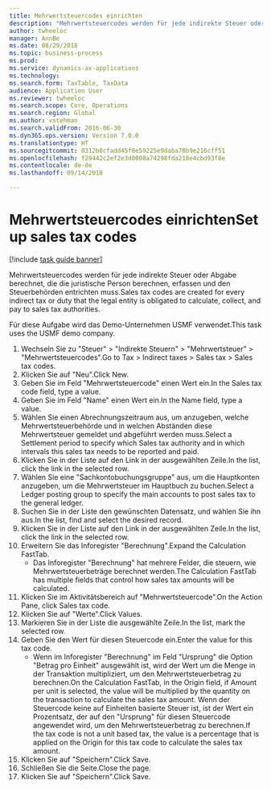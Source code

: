 ```yaml
--- 
title: Mehrwertsteuercodes einrichten
description: "Mehrwertsteuercodes werden für jede indirekte Steuer oder Abgabe berechnet, die die juristische Person berechnen, erfassen und den Steuerbehörden entrichten muss."
author: twheeloc
manager: AnnBe
ms.date: 08/29/2018
ms.topic: business-process
ms.prod: 
ms.service: dynamics-ax-applications
ms.technology: 
ms.search.form: TaxTable, TaxData
audience: Application User
ms.reviewer: twheeloc
ms.search.scope: Core, Operations
ms.search.region: Global
ms.author: vstehman
ms.search.validFrom: 2016-06-30
ms.dyn365.ops.version: Version 7.0.0
ms.translationtype: HT
ms.sourcegitcommit: 0312b8cfadd45f8e59225e9daba78b9e216cff51
ms.openlocfilehash: f29442c2ef2e3d0008a74298fda218e4cbd93f8e
ms.contentlocale: de-de
ms.lasthandoff: 09/14/2018

---
```

# <a name="set-up-sales-tax-codes"></a><span data-ttu-id="17695-103">Mehrwertsteuercodes einrichten</span><span class="sxs-lookup"><span data-stu-id="17695-103">Set up sales tax codes</span></span>

[!include [task guide banner](../../includes/task-guide-banner.md)]

<span data-ttu-id="17695-104">Mehrwertsteuercodes werden für jede indirekte Steuer oder Abgabe berechnet, die die juristische Person berechnen, erfassen und den Steuerbehörden entrichten muss.</span><span class="sxs-lookup"><span data-stu-id="17695-104">Sales tax codes are created for every indirect tax or duty that the legal entity is obligated to calculate, collect, and pay to sales tax authorities.</span></span>

<span data-ttu-id="17695-105">Für diese Aufgabe wird das Demo-Unternehmen USMF verwendet.</span><span class="sxs-lookup"><span data-stu-id="17695-105">This task uses the USMF demo company.</span></span>



1. <span data-ttu-id="17695-106">Wechseln Sie zu "Steuer" > "Indirekte Steuern" > "Mehrwertsteuer" > "Mehrwertsteuercodes".</span><span class="sxs-lookup"><span data-stu-id="17695-106">Go to Tax > Indirect taxes > Sales tax > Sales tax codes.</span></span>
2. <span data-ttu-id="17695-107">Klicken Sie auf "Neu".</span><span class="sxs-lookup"><span data-stu-id="17695-107">Click New.</span></span>
3. <span data-ttu-id="17695-108">Geben Sie im Feld "Mehrwertsteuercode" einen Wert ein.</span><span class="sxs-lookup"><span data-stu-id="17695-108">In the Sales tax code field, type a value.</span></span>
4. <span data-ttu-id="17695-109">Geben Sie im Feld "Name" einen Wert ein.</span><span class="sxs-lookup"><span data-stu-id="17695-109">In the Name field, type a value.</span></span>
5. <span data-ttu-id="17695-110">Wählen Sie einen Abrechnungszeitraum aus, um anzugeben, welche Mehrwertsteuerbehörde und in welchen Abständen diese Mehrwertsteuer gemeldet und abgeführt werden muss.</span><span class="sxs-lookup"><span data-stu-id="17695-110">Select a Settlement period to specify which Sales tax authority and in which intervals this sales tax needs to be reported and paid.</span></span>
6. <span data-ttu-id="17695-111">Klicken Sie in der Liste auf den Link in der ausgewählten Zeile.</span><span class="sxs-lookup"><span data-stu-id="17695-111">In the list, click the link in the selected row.</span></span>
7. <span data-ttu-id="17695-112">Wählen Sie eine "Sachkontobuchungsgruppe" aus, um die Hauptkonten anzugeben, um die Mehrwertsteuer im Hauptbuch zu buchen.</span><span class="sxs-lookup"><span data-stu-id="17695-112">Select a Ledger posting group to specify the main accounts to post sales tax to the general ledger.</span></span>
8. <span data-ttu-id="17695-113">Suchen Sie in der Liste den gewünschten Datensatz, und wählen Sie ihn aus.</span><span class="sxs-lookup"><span data-stu-id="17695-113">In the list, find and select the desired record.</span></span>
9. <span data-ttu-id="17695-114">Klicken Sie in der Liste auf den Link in der ausgewählten Zeile.</span><span class="sxs-lookup"><span data-stu-id="17695-114">In the list, click the link in the selected row.</span></span>
10. <span data-ttu-id="17695-115">Erweitern Sie das Inforegister "Berechnung".</span><span class="sxs-lookup"><span data-stu-id="17695-115">Expand the Calculation FastTab.</span></span>
    * <span data-ttu-id="17695-116">Das Inforegister "Berechnung" hat mehrere Felder, die steuern, wie Mehrwertsteuerbeträge berechnet werden.</span><span class="sxs-lookup"><span data-stu-id="17695-116">The Calculation FastTab has multiple fields that control how sales tax amounts will be calculated.</span></span>  
11. <span data-ttu-id="17695-117">Klicken Sie im Aktivitätsbereich auf "Mehrwertsteuercode".</span><span class="sxs-lookup"><span data-stu-id="17695-117">On the Action Pane, click Sales tax code.</span></span>
12. <span data-ttu-id="17695-118">Klicken Sie auf "Werte".</span><span class="sxs-lookup"><span data-stu-id="17695-118">Click Values.</span></span>
13. <span data-ttu-id="17695-119">Markieren Sie in der Liste die ausgewählte Zeile.</span><span class="sxs-lookup"><span data-stu-id="17695-119">In the list, mark the selected row.</span></span>
14. <span data-ttu-id="17695-120">Geben Sie den Wert für diesen Steuercode ein.</span><span class="sxs-lookup"><span data-stu-id="17695-120">Enter the value for this tax code.</span></span>
    * <span data-ttu-id="17695-121">Wenn im Inforegister "Berechnung" im Feld "Ursprung" die Option "Betrag pro Einheit" ausgewählt ist, wird der Wert um die Menge in der Transaktion multipliziert, um den Mehrwertsteuerbetrag zu berechnen.</span><span class="sxs-lookup"><span data-stu-id="17695-121">On the Calculation FastTab, in the Origin field, if Amount per unit is selected, the value will be multiplied by the quantity on the transaction to calculate the sales tax amount.</span></span>  <span data-ttu-id="17695-122">Wenn der Steuercode keine auf Einheiten basierte Steuer ist, ist der Wert ein Prozentsatz, der auf den "Ursprung" für diesen Steuercode angewendet wird, um den Mehrwertsteuerbetrag zu berechnen.</span><span class="sxs-lookup"><span data-stu-id="17695-122">If the tax code is not a unit based tax, the value is a percentage that is applied on the Origin for this tax code to calculate the sales tax amount.</span></span>     
15. <span data-ttu-id="17695-123">Klicken Sie auf "Speichern".</span><span class="sxs-lookup"><span data-stu-id="17695-123">Click Save.</span></span>
16. <span data-ttu-id="17695-124">Schließen Sie die Seite.</span><span class="sxs-lookup"><span data-stu-id="17695-124">Close the page.</span></span>
17. <span data-ttu-id="17695-125">Klicken Sie auf "Speichern".</span><span class="sxs-lookup"><span data-stu-id="17695-125">Click Save.</span></span>


